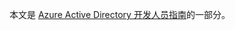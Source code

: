 本文是 [Azure Active Directory 开发人员指南](../articles/active-directory/develop/active-directory-developers-guide.md)的一部分。